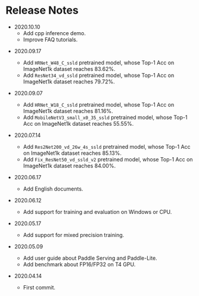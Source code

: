 # Release Notes

- 2020.10.10
    * Add cpp inference demo.
    * Improve FAQ tutorials.

* 2020.09.17
    * Add `HRNet_W48_C_ssld` pretrained model, whose Top-1 Acc on ImageNet1k dataset reaches 83.62%.
    * Add `ResNet34_vd_ssld` pretrained model, whose Top-1 Acc on ImageNet1k dataset reaches 79.72%.

* 2020.09.07
    * Add `HRNet_W18_C_ssld` pretrained model, whose Top-1 Acc on ImageNet1k dataset reaches 81.16%.
    * Add `MobileNetV3_small_x0_35_ssld` pretrained model, whose Top-1 Acc on ImageNet1k dataset reaches 55.55%.

* 2020.07.14
    * Add `Res2Net200_vd_26w_4s_ssld` pretrained model, whose Top-1 Acc on ImageNet1k dataset reaches 85.13%.
    * Add `Fix_ResNet50_vd_ssld_v2` pretrained model, whose Top-1 Acc on ImageNet1k dataset reaches 84.00%.

* 2020.06.17
    * Add English documents.

* 2020.06.12
    * Add support for training and evaluation on Windows or CPU.

* 2020.05.17
    * Add support for mixed precision training.

* 2020.05.09
    * Add user guide about Paddle Serving and Paddle-Lite.
    * Add benchmark about FP16/FP32 on T4 GPU.

* 2020.04.14
    * First commit.
